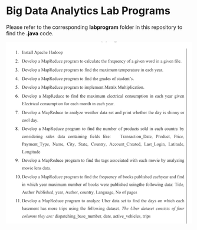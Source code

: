 
# Big Data Analytics Lab Programs

 Please refer to the corresponding **labprogram** folder in this repository to find the **.java** code.

![Programs](programs.png)